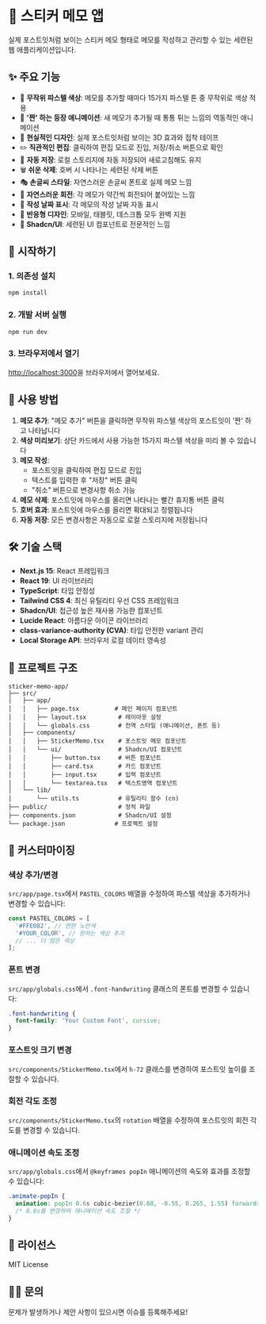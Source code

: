 # 📝 스티커 메모 앱

실제 포스트잇처럼 보이는 스티커 메모 형태로 메모를 작성하고 관리할 수 있는 세련된 웹 애플리케이션입니다.

## ✨ 주요 기능

- 🌈 **무작위 파스텔 색상**: 메모를 추가할 때마다 15가지 파스텔 톤 중 무작위로 색상 적용
- 🎪 **'짠' 하는 등장 애니메이션**: 새 메모가 추가될 때 통통 튀는 느낌의 역동적인 애니메이션
- 📌 **현실적인 디자인**: 실제 포스트잇처럼 보이는 3D 효과와 접착 테이프
- ✏️ **직관적인 편집**: 클릭하여 편집 모드로 진입, 저장/취소 버튼으로 확인
- 💾 **자동 저장**: 로컬 스토리지에 자동 저장되어 새로고침해도 유지
- 🗑️ **쉬운 삭제**: 호버 시 나타나는 세련된 삭제 버튼
- 🎭 **손글씨 스타일**: 자연스러운 손글씨 폰트로 실제 메모 느낌
- 🎡 **자연스러운 회전**: 각 메모가 약간씩 회전되어 붙어있는 느낌
- 📅 **작성 날짜 표시**: 각 메모의 작성 날짜 자동 표시
- 📱 **반응형 디자인**: 모바일, 태블릿, 데스크톱 모두 완벽 지원
- 🎯 **Shadcn/UI**: 세련된 UI 컴포넌트로 전문적인 느낌

## 🚀 시작하기

### 1. 의존성 설치

```bash
npm install
```

### 2. 개발 서버 실행

```bash
npm run dev
```

### 3. 브라우저에서 열기

[http://localhost:3000](http://localhost:3000)을 브라우저에서 열어보세요.

## 📖 사용 방법

1. **메모 추가**: "메모 추가" 버튼을 클릭하면 무작위 파스텔 색상의 포스트잇이 '짠' 하고 나타납니다
2. **색상 미리보기**: 상단 카드에서 사용 가능한 15가지 파스텔 색상을 미리 볼 수 있습니다
3. **메모 작성**: 
   - 포스트잇을 클릭하여 편집 모드로 진입
   - 텍스트를 입력한 후 "저장" 버튼 클릭
   - "취소" 버튼으로 변경사항 취소 가능
4. **메모 삭제**: 포스트잇에 마우스를 올리면 나타나는 빨간 휴지통 버튼 클릭
5. **호버 효과**: 포스트잇에 마우스를 올리면 확대되고 정렬됩니다
6. **자동 저장**: 모든 변경사항은 자동으로 로컬 스토리지에 저장됩니다

## 🛠️ 기술 스택

- **Next.js 15**: React 프레임워크
- **React 19**: UI 라이브러리
- **TypeScript**: 타입 안정성
- **Tailwind CSS 4**: 최신 유틸리티 우선 CSS 프레임워크
- **Shadcn/UI**: 접근성 높은 재사용 가능한 컴포넌트
- **Lucide React**: 아름다운 아이콘 라이브러리
- **class-variance-authority (CVA)**: 타입 안전한 variant 관리
- **Local Storage API**: 브라우저 로컬 데이터 영속성

## 📁 프로젝트 구조

```
sticker-memo-app/
├── src/
│   ├── app/
│   │   ├── page.tsx          # 메인 페이지 컴포넌트
│   │   ├── layout.tsx         # 레이아웃 설정
│   │   └── globals.css        # 전역 스타일 (애니메이션, 폰트 등)
│   ├── components/
│   │   ├── StickerMemo.tsx    # 포스트잇 메모 컴포넌트
│   │   └── ui/                # Shadcn/UI 컴포넌트
│   │       ├── button.tsx     # 버튼 컴포넌트
│   │       ├── card.tsx       # 카드 컴포넌트
│   │       ├── input.tsx      # 입력 컴포넌트
│   │       └── textarea.tsx   # 텍스트영역 컴포넌트
│   └── lib/
│       └── utils.ts           # 유틸리티 함수 (cn)
├── public/                    # 정적 파일
├── components.json            # Shadcn/UI 설정
└── package.json              # 프로젝트 설정
```

## 🎨 커스터마이징

### 색상 추가/변경

`src/app/page.tsx`에서 `PASTEL_COLORS` 배열을 수정하여 파스텔 색상을 추가하거나 변경할 수 있습니다:

```typescript
const PASTEL_COLORS = [
  '#FFE082', // 연한 노란색
  '#YOUR_COLOR', // 원하는 색상 추가
  // ... 더 많은 색상
];
```

### 폰트 변경

`src/app/globals.css`에서 `.font-handwriting` 클래스의 폰트를 변경할 수 있습니다:

```css
.font-handwriting {
  font-family: 'Your Custom Font', cursive;
}
```

### 포스트잇 크기 변경

`src/components/StickerMemo.tsx`에서 `h-72` 클래스를 변경하여 포스트잇 높이를 조절할 수 있습니다.

### 회전 각도 조정

`src/components/StickerMemo.tsx`의 `rotation` 배열을 수정하여 포스트잇의 회전 각도를 변경할 수 있습니다.

### 애니메이션 속도 조정

`src/app/globals.css`에서 `@keyframes popIn` 애니메이션의 속도와 효과를 조정할 수 있습니다:

```css
.animate-popIn {
  animation: popIn 0.6s cubic-bezier(0.68, -0.55, 0.265, 1.55) forwards;
  /* 0.6s를 변경하여 애니메이션 속도 조절 */
}
```

## 📝 라이선스

MIT License

## 🙋‍♂️ 문의

문제가 발생하거나 제안 사항이 있으시면 이슈를 등록해주세요!
